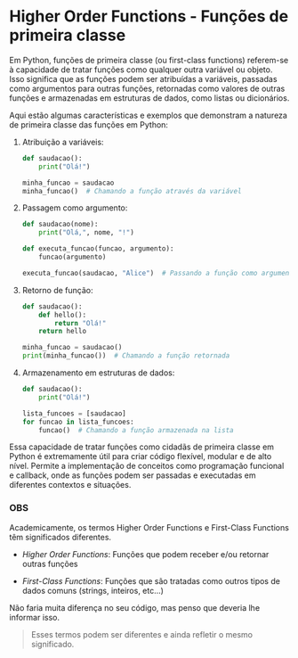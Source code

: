 # Higher Order Functions - Funções de primeira classe

Em Python, funções de primeira classe (ou first-class functions) referem-se à capacidade de tratar funções como qualquer outra variável ou objeto. Isso significa que as funções podem ser atribuídas a variáveis, passadas como argumentos para outras funções, retornadas como valores de outras funções e armazenadas em estruturas de dados, como listas ou dicionários.

Aqui estão algumas características e exemplos que demonstram a natureza de primeira classe das funções em Python:

1. Atribuição a variáveis:
   ```python
   def saudacao():
       print("Olá!")

   minha_funcao = saudacao
   minha_funcao()  # Chamando a função através da variável
   ```

2. Passagem como argumento:
   ```python
   def saudacao(nome):
       print("Olá,", nome, "!")

   def executa_funcao(funcao, argumento):
       funcao(argumento)

   executa_funcao(saudacao, "Alice")  # Passando a função como argumento
   ```

3. Retorno de função:
   ```python
   def saudacao():
       def hello():
           return "Olá!"
       return hello

   minha_funcao = saudacao()
   print(minha_funcao())  # Chamando a função retornada
   ```

4. Armazenamento em estruturas de dados:
   ```python
   def saudacao():
       print("Olá!")

   lista_funcoes = [saudacao]
   for funcao in lista_funcoes:
       funcao()  # Chamando a função armazenada na lista
   ```

Essa capacidade de tratar funções como cidadãs de primeira classe em Python é extremamente útil para criar código flexível, modular e de alto nível. Permite a implementação de conceitos como programação funcional e callback, onde as funções podem ser passadas e executadas em diferentes contextos e situações.

### **OBS**

Academicamente, os termos Higher Order Functions e First-Class Functions têm significados diferentes.

- _Higher Order Functions_: Funções que podem receber e/ou retornar outras funções

- _First-Class Functions_: Funções que são tratadas como outros tipos de dados comuns (strings, inteiros, etc...)

Não faria muita diferença no seu código, mas penso que deveria lhe informar isso.

> Esses termos podem ser diferentes e ainda refletir o mesmo significado.